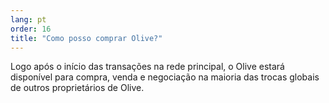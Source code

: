 ```yaml
---
lang: pt
order: 16
title: "Como posso comprar Olive?"
---
```

Logo após o início das transações na rede principal, o Olive estará disponível para compra, venda e negociação na maioria das trocas globais de outros proprietários de Olive.
